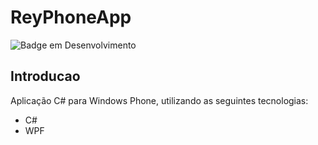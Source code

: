 # ReyPhoneApp
![Badge em Desenvolvimento](https://img.shields.io/static/v1?label=STATUS&message=FINALIZADO&color=GREEN&style=for-the-badge)
## Introducao
Aplicação C# para Windows Phone, utilizando as seguintes tecnologias:
* C#
* WPF